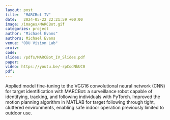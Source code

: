 ```yaml
---
layout: post
title:  "MARCBot IV"
date:   2024-05-22 22:21:59 +00:00
image: /images/MARCBot.gif
categories: project
author: "Michael Evans"
authors: Michael Evans
venue: "ODU Vision Lab"
arxiv:
code:
slides: /pdfs/MARCBot_IV_Slides.pdf
paper:
video: https://youtu.be/-rpCodNkUC0
pdf:
---
```

Applied model fine-tuning to the VGG16 convolutional neural network (CNN) for target identification with MARCBot: a surveillance robot capable of identifying, tracking, and following individuals with PyTorch. Improved the motion planning algorithm in MATLAB for target following through tight, cluttered environments, enabling safe indoor operation previously limited to outdoor use.
